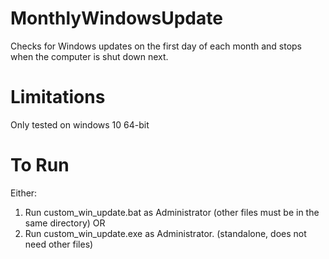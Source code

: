 # MonthlyWindowsUpdate
Checks for Windows updates on the first day of each month and stops when the computer is shut down next.

# Limitations
Only tested on windows 10 64-bit

# To Run
Either:
1. Run custom_win_update.bat as Administrator (other files must be in the same directory) OR
2. Run custom_win_update.exe as Administrator. (standalone, does not need other files)
